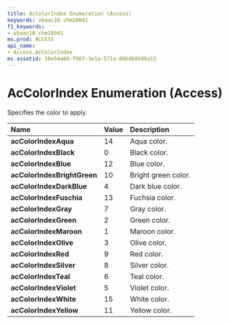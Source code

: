 ```yaml
---
title: AcColorIndex Enumeration (Access)
keywords: vbaac10.chm10041
f1_keywords:
- vbaac10.chm10041
ms.prod: ACCESS
api_name:
- Access.AcColorIndex
ms.assetid: 10e54a60-f96f-3e1a-571a-86bdb8b00a15
---
```



# AcColorIndex Enumeration (Access)

Specifies the color to apply.



|**Name**|**Value**|**Description**|
|:-----|:-----|:-----|
|**acColorIndexAqua**|14|Aqua color.|
|**acColorIndexBlack**|0|Black color.|
|**acColorIndexBlue**|12|Blue color.|
|**acColorIndexBrightGreen**|10|Bright green color.|
|**acColorIndexDarkBlue**|4|Dark blue color.|
|**acColorIndexFuschia**|13|Fuchsia color.|
|**acColorIndexGray**|7|Gray color.|
|**acColorIndexGreen**|2|Green color.|
|**acColorIndexMaroon**|1|Maroon color.|
|**acColorIndexOlive**|3|Olive color.|
|**acColorIndexRed**|9|Red color.|
|**acColorIndexSilver**|8|Silver color.|
|**acColorIndexTeal**|6|Teal color.|
|**acColorIndexViolet**|5|Violet color.|
|**acColorIndexWhite**|15|White color.|
|**acColorIndexYellow**|11|Yellow color.|

